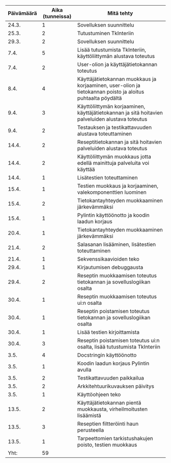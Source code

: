 Päivämäärä | Aika (tunneissa) | Mitä tehty
-----------|------------------|-----------
24.3. | 1 | Sovelluksen suunnittelu
25.3. | 2 | Tutustuminen TkInteriin
29.3. | 2 | Sovelluksen suunnittelu
7.4. | 5 | Lisää tutustumista TkInteriin, käyttöliittymän alustava toteutus 
7.4. | 2 | User-olion ja käyttäjätietokannan toteutus
8.4. | 4 | Käyttäjätietokannan muokkaus ja korjaaminen, user-olion ja tietokannan poisto ja aloitus puhtaalta pöydältä
9.4. | 3 | Käyttöliittymän korjaaminen, käyttäjätietokannan ja sitä hoitavien palveluiden alustava toteutus
9.4. | 2 | Testauksen ja testikattavuuden alustava toteuttaminen
14.4. | 2 | Reseptitietokannan ja sitä hoitavien palveluiden alustava toteutus
14.4. | 2 | Käyttöliittymän muokkaus jotta edellä mainittuja palveluita voi käyttää
14.4. | 1 | Lisätestien toteuttaminen
15.4. | 1 | Testien muokkaus ja korjaaminen, valekomponenttien luominen
15.4. | 2 | Tietokantayhteyden muokkaaminen järkevämmäksi
15.4. | 1 | Pylintin käyttöönotto ja koodin laadun korjaus
20.4. | 1 | Tietokantayhteyden muokkaaminen järkevämmäksi
21.4. | 2 | Salasanan lisääminen, lisätestien toteuttaminen
21.4. | 1 | Sekvenssikaavioiden teko
29.4. | 1 | Kirjautumisen debuggausta
29.4. | 2 | Reseptin muokkaamisen toteutus tietokannan ja sovelluslogiikan osalta
30.4. | 1 | Reseptin muokkaamisen toteutus ui:n osalta
30.4. | 1 | Reseptin poistamisen toteutus tietokannan ja sovelluslogiikan osalta
30.4. | 1 | Lisää testien kirjoittamista
30.4. | 3 | Reseptin poistamisen toteutus ui:n osalta, lisää tutustumista TkInteriin
3.5. | 4 | Docstringin käyttöönotto
3.5. | 1 | Koodin laadun korjaus Pylintin avulla
3.5. | 2 | Testikattavuuden paikkailua
3.5. | 2 | Arkkitehtuurikuvauksen päivitys
3.5. | 1 | Käyttöohjeen teko
13.5. | 2 | Käyttäjätietokannan pientä muokkausta, virheilmoitusten lisäämistä
13.5. | 3 | Reseptien filtteröinti haun perusteella
13.5. | 1 | Tarpeettomien tarkistushakujen poisto, testien muokkaus
Yht: | 59 |
